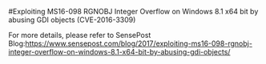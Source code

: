 #Exploiting MS16-098 RGNOBJ Integer Overflow on Windows 8.1 x64 bit by abusing GDI objects (CVE-2016-3309)

For more details, please refer to SensePost Blog:https://www.sensepost.com/blog/2017/exploiting-ms16-098-rgnobj-integer-overflow-on-windows-8.1-x64-bit-by-abusing-gdi-objects/

